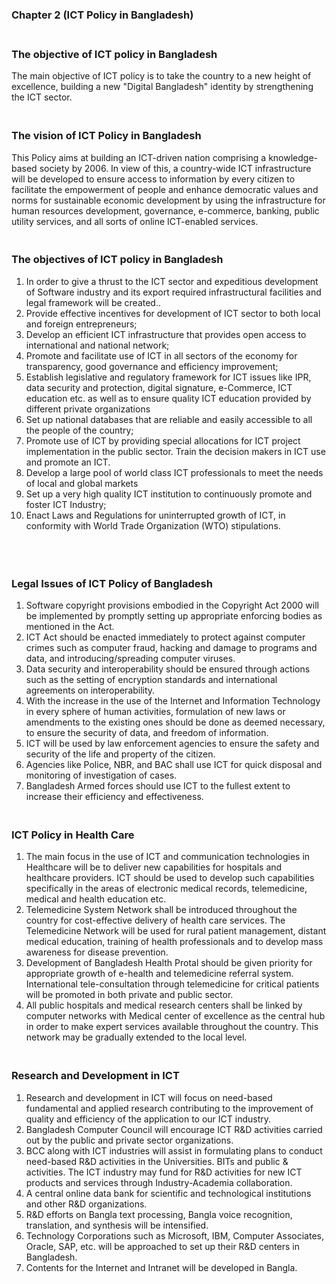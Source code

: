 ### Chapter 2 (ICT Policy in Bangladesh)

### **<br/>The objective of ICT policy in Bangladesh**

<p>The main objective of ICT policy is to take the country to a new height of excellence, building a new "Digital Bangladesh" identity by strengthening the ICT sector.<br/></p>

### **<br/>The vision of ICT Policy in Bangladesh**

<p>This Policy aims at building an ICT-driven nation comprising a knowledge-based society by 2006. In view of this, a country-wide ICT infrastructure will be developed to ensure access to information by every citizen to facilitate the empowerment of people and enhance democratic values and norms for sustainable economic development by using the infrastructure for human resources development, governance, e-commerce, banking, public utility services, and all sorts of online ICT-enabled services.<br/></p>


### **<br/>The objectives of ICT policy in Bangladesh**

1. In order to give a thrust to the ICT sector and expeditious development of Software
industry and its export required infrastructural facilities and legal framework will be created..
2. Provide effective incentives for development of ICT sector to both local and foreign
entrepreneurs;
3. Develop an efficient ICT infrastructure that provides open access to international and
national network;
4. Promote and facilitate use of ICT in all sectors of the economy for transparency, good
governance and efficiency improvement;
5. Establish legislative and regulatory framework for ICT issues like IPR, data security and protection, digital signature, e-Commerce, ICT education etc. as well as to ensure quality ICT education provided by different private organizations
6. Set up national databases that are reliable and easily accessible to all the people of the
country;
7. Promote use of ICT by providing special allocations for ICT project implementation in the
public sector. Train the decision makers in ICT use and promote an ICT.
8. Develop a large pool of world class ICT professionals to meet the needs of local and
global markets
9. Set up a very high quality ICT institution to continuously promote and foster ICT
Industry;
10. Enact Laws and Regulations for uninterrupted growth of ICT, in conformity with World
Trade Organization (WTO) stipulations.
<br/>

### **<br/>Legal Issues of ICT Policy of Bangladesh**
1. Software copyright provisions embodied in the Copyright Act 2000 will be implemented by
promptly setting up appropriate enforcing bodies as mentioned in the Act.
2. ICT Act should be enacted immediately to protect against computer crimes such as computer fraud,
 hacking and damage to programs and data, and introducing/spreading computer viruses.
3. Data security and interoperability should be ensured through actions such as the setting 
 of encryption standards and international agreements on interoperability.
4. With the increase in the use of the Internet and Information Technology in every sphere
 of human activities, formulation of new laws or amendments to the existing ones should
 be done as deemed necessary, to ensure the security of data, and freedom of information.
5. ICT will be used by law enforcement agencies to ensure the safety and security of the life and
 property of the citizen.
6. Agencies like Police, NBR, and BAC shall use ICT for quick disposal and monitoring
 of investigation of cases.
7. Bangladesh Armed forces should use ICT to the fullest extent to increase their efficiency and effectiveness.<br/>

### **<br/>ICT Policy in Health Care**
1. The main focus in the use of ICT and communication technologies in Healthcare will be to deliver new capabilities for hospitals
and healthcare providers. ICT should be used to develop such capabilities specifically in the areas of electronic medical records,
 telemedicine, medical and health education etc.
2. Telemedicine System Network shall be introduced throughout the country for cost-effective delivery of health care services.
The Telemedicine Network will be used for rural patient management, distant medical education, training of health professionals
 and to develop mass awareness for disease prevention.
3. Development of Bangladesh Health Protal should be given priority for appropriate growth of e-health and telemedicine referral system.
International tele-consultation through telemedicine for critical patients will be promoted in both private and public sector.
4. All public hospitals and medical research centers shall be linked by computer networks with Medical center of excellence as the central
hub in order to make expert services available throughout the country. This network may be gradually extended to the local level.<br/>

### **<br/>Research and Development in ICT**

1. Research and development in ICT will focus on need-based fundamental and applied research
contributing to the improvement of quality and efficiency of the application to our ICT industry.
2. Bangladesh Computer Council will encourage ICT R&D activities carried out by the public and
 private sector organizations.
3. BCC along with ICT industries will assist in formulating plans to conduct need-based R&D
 activities in the Universities. BITs and public & activities. The ICT industry may fund for
 R&D activities for new ICT products and services through Industry-Academia collaboration.
4. A central online data bank for scientific and technological institutions and other R&D
 organizations.
5. R&D efforts on Bangla text processing, Bangla voice recognition, translation, and synthesis
 will be intensified.
6. Technology Corporations such as Microsoft, IBM, Computer Associates, Oracle, SAP, etc. will
be approached to set up their R&D centers in Bangladesh.
7. Contents for the Internet and Intranet will be developed in Bangla.<br/>


